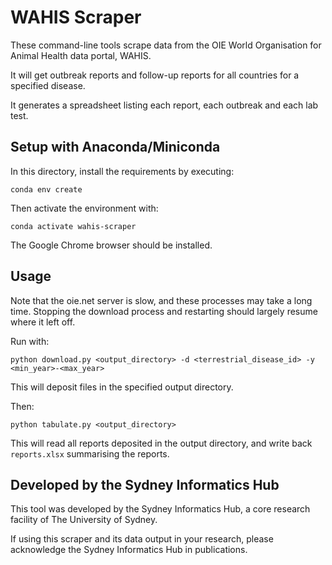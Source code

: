 # WAHIS Scraper

These command-line tools scrape data from the OIE World Organisation for Animal Health data portal, WAHIS.

It will get outbreak reports and follow-up reports for all countries for a specified disease.

It generates a spreadsheet listing each report, each outbreak and each lab test.

## Setup with Anaconda/Miniconda

In this directory, install the requirements by executing:

```
conda env create
```

Then activate the environment with:

```
conda activate wahis-scraper
```

The Google Chrome browser should be installed.

## Usage

Note that the oie.net server is slow, and these processes may take a long time.
Stopping the download process and restarting should largely resume where it left off.

Run with:

```
python download.py <output_directory> -d <terrestrial_disease_id> -y <min_year>-<max_year>
```

This will deposit files in the specified output directory.

Then:

```
python tabulate.py <output_directory>
```

This will read all reports deposited in the output directory, and write back `reports.xlsx` summarising the reports.

## Developed by the Sydney Informatics Hub

This tool was developed by the Sydney Informatics Hub, a core research facility of The University of Sydney.

If using this scraper and its data output in your research, please acknowledge the Sydney Informatics Hub in publications.
